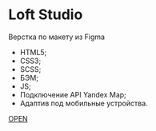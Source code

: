 # Loft Studio

Верстка по макету из Figma

- HTML5;
- CSS3;
- SCSS;
- БЭМ;
- JS;
- Подключение API Yandex Map;
- Адаптив под мобильные устройства.

[OPEN](https://callmemaksimg.github.io/LoftStudio)